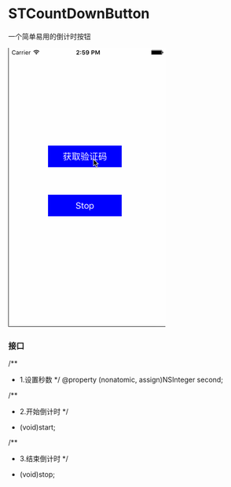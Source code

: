 # STCountDownButton
一个简单易用的倒计时按钮

![image](https://github.com/STShenZhaoliang/STCountDownButton/blob/master/show.gif)

### 接口
/**
*  1.设置秒数
*/
@property (nonatomic, assign)NSInteger second; 

/**
*  2.开始倒计时
*/
- (void)start;

/**
*  3.结束倒计时
*/
- (void)stop;


